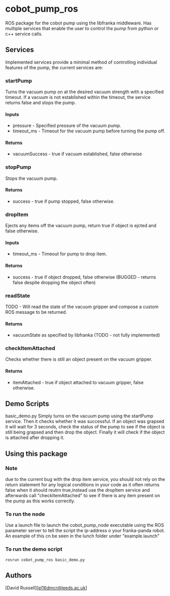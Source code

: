 # cobot_pump_ros
ROS package for the cobot pump using the libfranka middleware. Has multiple services that enable the user to control the pump from python or c++ service calls.

## Services

Implemented services provide a minimal method of controlling individual features of the pump, the current services are:

### startPump
Turns the vacuum pump on at the desired vacuum strength with a specified timeout. If a vacuum is not established within the timeout, the service returns false and stops the pump.
#### Inputs
- pressure - Specified pressure of the vacuum pump.
- timeout_ms - Timeout for the vacuum pump before turning the pump off.

#### Returns
- vacuumSuccess - true if vacuum established, false otherwise

### stopPump
Stops the vacuum pump.
#### Returns
- success - true if pump stopped, false otherwise.

### dropItem
Ejects any items off the vacuum pump, return true if object is ejcted and false otherwise.
#### Inputs
- timeout_ms - Timeout for pump to drop item.

#### Returns
- success - true if object dropped, false otherwise (BUGGED - returns false despite dropping the object often)

### readState
TODO - Will read the state of the vacuum gripper and compose a custom ROS message to be returned.
#### Returns
- vacuumState as specified by libfranka (TODO - not fully implemented)

### checkItemAttached
Checks whether there is still an object present on the vacuum gripper.
#### Returns
- itemAttached - true if object attached to vacuum gripper, false otherwise.

## Demo Scripts
basic_demo.py Simply turns on the vacuum pump using the startPump service. Then it checks whether it was successful. If an object was grapsed it will wait for 3 seconds, check the status of the pump to see if the object is still being grapsed and then drop the object. Finally it will check if the object is attached after dropping it.

## Using this package

### Note
due to the current bug with the drop item service, you should not rely on the return statement for any logical conditions in your code as it often returns false when it should reutrn true,instead use the dropItem service and afterwards call "checkItemAttached" to see if there is any item present on the pump as this works correctly.

### To run the node
Use a launch file to launch the cobot_pump_node executable using the ROS parameter server to tell the script the ip-address o your franka-panda robot. An example of this cn be seen in the lunch folder under "example.launch"

### To run the demo script
```
rosrun cobot_pump_ros basic_demo.py
```

## Authors
[David Russell][el16dmcr@leeds.ac.uk]




